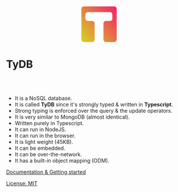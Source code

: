 <p align="center">
	<img src="src/logo.ts.png" width="100">
	<h1>TyDB</h1>
	<br>
	<br>
</p>

-   It is a NoSQL database.
-   It is called **TyDB** since it's strongly typed & written in **Typescript**.
-   Strong typing is enforced over the query & the update operators.
-   It is very similar to MongoDB (almost identical).
-   Written purely in Typescript.
-   It can run in NodeJS.
-   It can run in the browser.
-   It is light weight (45KB).
-   It can be embedded.
-   It can be over-the-network.
-   It has a built-in object mapping (ODM).

[Documentation & Getting started](https://alex-corvi.gitbook.io/tydb/)

[License: MIT](https://github.com/alexcorvi/tydb/blob/master/LICENSE.MD)
